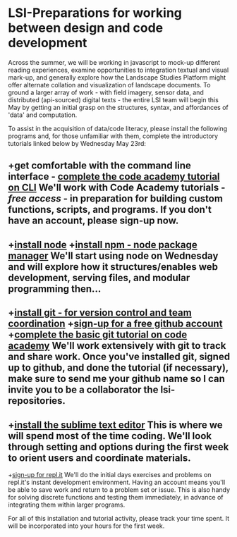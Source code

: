 # LSI-Preparations for working between design and code development

Across the summer, we will be working in javascript to mock-up different reading experiences, examine opportunities to integration textual and visual mark-up, and generally explore how the Landscape Studies Platform might offer alternate collation and visualization of landscape documents. To ground a larger array of work - with field imagery, sensor data, and distributed (api-sourced) digital texts - the entire LSI team will begin this May by getting an initial grasp on the structures, syntax, and affordances of 'data' and computation. 

To assist in the acquisition of data/code literacy, please install the following programs and, for those unfamiliar with them, complete the introductory tutorials linked below by Wednesday May 23rd:


+get comfortable with the command line interface - [complete the code academy tutorial on CLI](https://www.codecademy.com/learn/learn-the-command-line)
   We'll work with Code Academy tutorials - *free access* - in preparation for building custom functions, scripts, and programs. If you don't have an account, please sign-up now.
---
+[install node](https://nodejs.org/en/)
+[install npm - node package manager](https://www.npmjs.com/)
   We'll start using node on Wednesday and will explore how it structures/enables web development, serving files, and modular programming then... 
---
+[install git - for version control and team coordination](https://git-scm.com/)
+[sign-up for a free github account](https://github.com/siteations/lsi-summer-prompts)
+[complete the basic git tutorial on code academy](https://www.codecademy.com/learn/learn-git)
   We'll work extensively with git to track and share work. Once you've installed git, signed up to github, and done the tutorial (if necessary), make sure to send me your github name so I can invite you to be a collaborator the lsi-repositories. 
---
+[install the sublime text editor](https://www.sublimetext.com/)
   This is where we will spend most of the time coding. We'll look through setting and options during the first week to orient users and coordinate materials.
---
+[sign-up for repl.it](https://repl.it/)
   We'll do the initial days exercises and problems on repl.it's instant development environment. Having an account means you'll be able to save work and return to a problem set or issue. This is also handy for solving discrete functions and testing them immediately, in advance of integrating them within larger programs.
   
For all of this installation and tutorial activity, please track your time spent. It will be incorporated into your hours for the first week.
